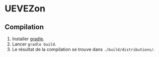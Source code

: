 # UEVEZon

## Compilation

1. Installer [gradle](https://gradle.org/).
2. Lancer `gradle build`.
3. Le résultat de la compilation se trouve dans `./build/distributions/`.
